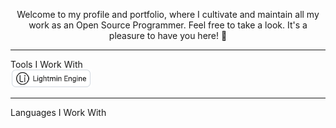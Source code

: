<p align="center">
Welcome to my profile and portfolio, where I cultivate and maintain all my work as an Open Source Programmer. Feel free to take a look. It's a pleasure to have you here! 🙂
</p>

<hr>
Tools I Work With
<br>
<img src="images/lightmin.png" />

<hr>
Languages ​​I Work With
<br>